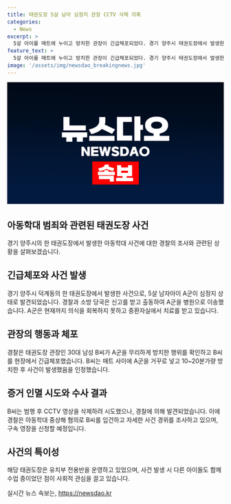 ```yaml
---
title: 태권도장 5살 남아 심정지 관장 CCTV 삭제 의혹
categories:
  - News
excerpt: >
  5살 아이를 매트에 누이고 방치한 관장이 긴급체포되었다. 경기 양주시 태권도장에서 발생한 사건으로, 아이는 의식을 회복하지 못하고 중환자실에서 치료를 받고 있다. 관장은 CCTV 영상을 삭제하려는 등 증거를 인멸하려 시도하다가 적발되었다. 해당 태권도장은 유치부 전용반을 운영하고 있었으며, 경찰은 아동학대 중상해 혐의로 관장을 입건하고 구속 영장을 신청할 예정이다.
feature_text: >
  5살 아이를 매트에 누이고 방치한 관장이 긴급체포되었다. 경기 양주시 태권도장에서 발생한 사건으로, 아이는 의식을 회복하지 못하고 중환자실에서 치료를 받고 있다. 관장은 CCTV 영상을 삭제하려는 등 증거를 인멸하려 시도하다가 적발되었다. 해당 태권도장은 유치부 전용반을 운영하고 있었으며, 경찰은 아동학대 중상해 혐의로 관장을 입건하고 구속 영장을 신청할 예정이다.
image: '/assets/img/newsdao_breakingnews.jpg'
---
```


<p><img src="/assets/img/newsdao_breakingnews.jpg" alt="ontimetimes 속보" /></p>

<h2 data-ke-size="size26">아동학대 범죄와 관련된 태권도장 사건</h2>

<p data-ke-size="size16">경기 양주시의 한 태권도장에서 발생한 아동학대 사건에 대한 경찰의 조사와 관련된 상황을 살펴보겠습니다.</p>

<h2 data-ke-size="size24">긴급체포와 사건 발생</h2>

<p data-ke-size="size16">경기 양주시 덕계동의 한 태권도장에서 발생한 사건으로, 5살 남자아이 A군이 심정지 상태로 발견되었습니다. 경찰과 소방 당국은 신고를 받고 출동하여 A군을 병원으로 이송했습니다. A군은 현재까지 의식을 회복하지 못하고 중환자실에서 치료를 받고 있습니다.</p>

<h2 data-ke-size="size24">관장의 행동과 체포</h2>

<p data-ke-size="size16">경찰은 태권도장 관장인 30대 남성 B씨가 A군을 무리하게 방치한 행위를 확인하고 B씨를 현장에서 긴급체포했습니다. B씨는 매트 사이에 A군을 거꾸로 넣고 10~20분가량 방치한 후 사건이 발생했음을 인정했습니다.</p>

<h2 data-ke-size="size24">증거 인멸 시도와 수사 결과</h2>

<p data-ke-size="size16">B씨는 범행 후 CCTV 영상을 삭제하려 시도했으나, 경찰에 의해 발견되었습니다. 이에 경찰은 아동학대 중상해 혐의로 B씨를 입건하고 자세한 사건 경위를 조사하고 있으며, 구속 영장을 신청할 예정입니다.</p>

<h2 data-ke-size="size24">사건의 특이성</h2>

<p data-ke-size="size16">해당 태권도장은 유치부 전용반을 운영하고 있었으며, 사건 발생 시 다른 아이들도 함께 수업 중이었던 점이 사회적 관심을 끌고 있습니다.</p>
실시간 뉴스 속보는, <a href="https://newsdao.kr" rel="dofollow">https://newsdao.kr</a>


